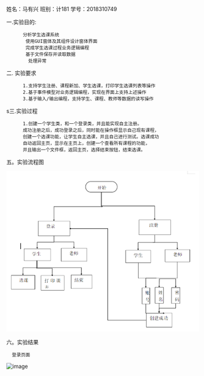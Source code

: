 姓名：马有兴  班别：计181 学号：2018310749

一.实验目的:
          
          分析学生选课系统
           使用GUI窗体及其组件设计窗体界面
           完成学生选课过程业务逻辑编程
           基于文件保存并读取数据
            处理异常
            
 二. 实验要求
          
          1.支持学生注册、课程新加、学生选课，打印学生选课列表等操作
          2.基于事件模型对业务逻辑编程，实现在界面上支持上述操作
          3.基于输入/输出编程，支持学生、课程、教师等数据的读写操作
          
  s三.实验过程
          
          1.创建一个学生类，和一个登录类，并且能实现自主注册。
          成功注册之后，成功登录之后，同时能在操作框显示自己现有课程，
          创建一个选课功能，让学生自主选课，并且自己进行测试。选课成功
          自动返回主页，显示在主页上，创建一个查看所有课程的功能，
          并且输出一个文件框，返回主页，选择结束按钮，结束选课。
  五。实验流程图
         
![image](https://github.com/mayouxing/123/blob/master/%E5%BE%AE%E4%BF%A1%E5%9B%BE%E7%89%87_20191211140859.png)
  
  六。实验结果

      登录页面
 ![image]()
